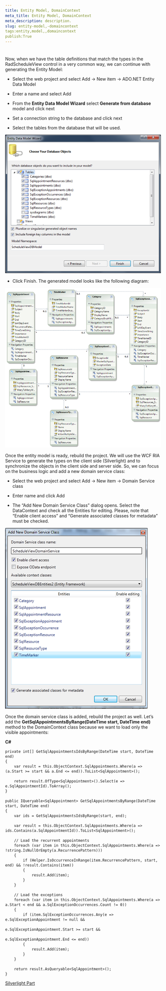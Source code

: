 ```yaml
---
title: Entity Model, DomainContext
meta_title: Entity Model, DomainContext
meta_description: description.
slug: entity-model,-domaincontext
tags:entity,model,,domaincontext
publish:True
---
```



# 

Now, when we have the table definitions that match the types in the RadScheduleView control in a very common way, we can continue with generating the Entity Model:

* Select the web project and select Add -> New item -> ADO.NET Entity Data Model

* Enter a name and select Add

* From the __Entity Data Model Wizard__ select __Generate from database__ model and click next

* Set a connection string to the database and click next

* Select the tables from the database that will be used.
      		

![radscheduleview populating with data Entity Data Model Wizard](images/radscheduleview_populating_with_data_EntityDataModelWizard.png)

* Click Finish. The generated model looks like the following diagram:

![radscheduleview populating with data EFModel](images/radscheduleview_populating_with_data_EFModel.png)

Once the entity model is ready, rebuild the project. We will use the WCF RIA Service to generate the types on the client side (Silverlight) and to synchronize the objects in the client side and server side. So, we can focus on the business logic and add a new domain service class:
        

* Select the web project and select Add -> New item -> Domain Service class

* Enter name and click Add

* The “Add New Domain Service Class” dialog opens. Select the DataContext and check all the Entities for editing. Please, note that “Enable client access” and “Generate associated classes for metadata” must be checked.
        

![radscheduleview populating with data Add New Domain Service Class](images/radscheduleview_populating_with_data_AddNewDomainServiceClass.png)

Once the domain service class is added, rebuild the project as well. Let’s add the __GetSqlAppointmentsByRange(DateTime start, DateTime end)__ method to the DomainContext class because we want to load only the visible appointments:
        




 __C#__
    


	private int[] GetSqlAppointmentsIdsByRange(DateTime start, DateTime end)
	{
		var result = this.ObjectContext.SqlAppointments.Where(a => (a.Start >= start && a.End <= end)).ToList<SqlAppointment>();
	
		return result.OfType<SqlAppointment>().Select(e => e.SqlAppointmentId).ToArray();
	}
	
	public IQueryable<SqlAppointment> GetSqlAppointmentsByRange(DateTime start, DateTime end)
	{
		var ids = GetSqlAppointmentsIdsByRange(start, end);
	
		var result = this.ObjectContext.SqlAppointments.Where(a => ids.Contains(a.SqlAppointmentId)).ToList<SqlAppointment>();
	
		// Load the recurrent appointments
		foreach (var item in this.ObjectContext.SqlAppointments.Where(a => !string.IsNullOrEmpty(a.RecurrencePattern)))
		{
			if (Helper.IsOccurrenceInRange(item.RecurrencePattern, start, end) && !result.Contains(item))
			{
				result.Add(item);
			}
		}
	
		// Load the exceptions
		foreach (var item in this.ObjectContext.SqlAppointments.Where(a => a.Start < end && a.SqlExceptionOccurrences.Count != 0))
		{
			if (item.SqlExceptionOccurrences.Any(e => e.SqlExceptionAppointment != null && 
														e.SqlExceptionAppointment.Start >= start && 
														e.SqlExceptionAppointment.End <= end))
			{
				result.Add(item);
			}
		}
	
		return result.AsQueryable<SqlAppointment>();
	}

[Silverlight Part]({{slug:silverlight-part}})
